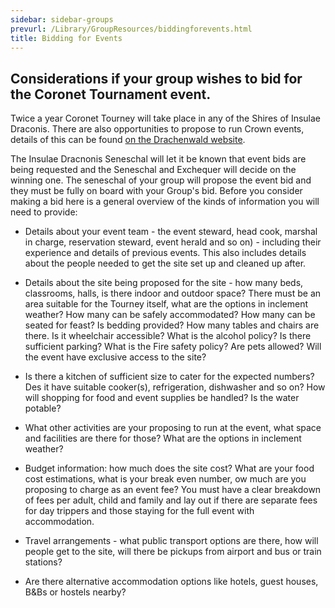 ```yaml
---
sidebar: sidebar-groups
prevurl: /Library/GroupResources/biddingforevents.html
title: Bidding for Events
---
```


## Considerations if your group wishes to bid for the Coronet Tournament event.

Twice a year Coronet Tourney will take place in any of the Shires of Insulae Draconis.  There are also opportunities to propose to run Crown events, details of this can be found [on the Drachenwald website](https://drachenwald.sca.org/offices/seneschal/event-bid-checklist/).

The Insulae Dracnonis Seneschal will let it be known that event bids are being requested and the Seneschal and Exchequer will decide on the winning one.  The seneschal of your group will propose the event bid and they must be fully on board with your Group's bid.  Before you consider making a bid here is a general overview of the kinds of information you will need to provide:

- Details about your event team - the event steward, head cook, marshal in charge, reservation steward, event herald and so on) - including their experience and details of previous events. This also includes details about the people needed to get the site set up and cleaned up after.  

- Details about the site being proposed for the site - how many beds, classrooms, halls, is there indoor and outdoor space?  There must be an area suitable for the Tourney itself, what are the options in inclement weather? How many can be safely accommodated?  How many can be seated for feast?  Is bedding provided? How many tables and chairs are there.  Is it wheelchair accessible?  What is the alcohol policy?  Is there sufficient parking?  What is the Fire safety policy?  Are pets allowed?  Will the event have exclusive access to the site?

- Is there a kitchen of sufficient size to cater for the expected numbers? Des it have suitable cooker(s), refrigeration, dishwasher and so on?   How will shopping for food and event supplies be handled? Is the water potable?

- What other activities are your proposing to run at the event, what space and facilities are there for those? What are the options in inclement weather?

- Budget information:  how much does the site cost? What are your food cost estimations, what is your break even number, ow much are you proposing to charge as an event fee?  You must have a clear breakdown of fees per adult, child and family and lay out if there are separate fees for day trippers and those staying for the full event with accommodation.  

- Travel arrangements - what public transport options are there, how will people get to the site, will there be pickups from airport and bus or train stations?

- Are there alternative accommodation options like hotels, guest houses, B&Bs or hostels nearby? 





